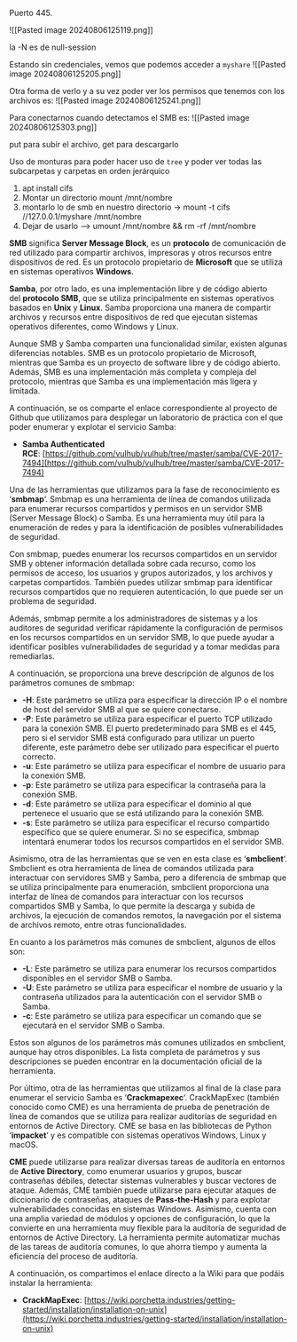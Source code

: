 Puerto 445.


![[Pasted image 20240806125119.png]]

la -N es de null-session

Estando sin credenciales, vemos que podemos acceder a `myshare` 
![[Pasted image 20240806125205.png]]


Otra forma de verlo y a su vez poder ver los permisos que tenemos con los archivos es:
![[Pasted image 20240806125241.png]]

Para conectarnos cuando detectamos el SMB es:
![[Pasted image 20240806125303.png]]

put para subir el archivo, get para descargarlo


Uso de monturas para poder hacer uso de `tree` y poder ver todas las subcarpetas y carpetas en orden jerárquico

1. apt install cifs
2. Montar un directorio mount /mnt/nombre
3. montarlo lo de smb en nuestro directorio -> mount -t cifs //127.0.0.1/myshare /mnt/nombre
4.  Dejar de usarlo  --> umount /mnt/nombre && rm -rf /mnt/nombre




**SMB** significa **Server Message Block**, es un **protocolo** de comunicación de red utilizado para compartir archivos, impresoras y otros recursos entre dispositivos de red. Es un protocolo propietario de **Microsoft** que se utiliza en sistemas operativos **Windows**.

**Samba**, por otro lado, es una implementación libre y de código abierto del **protocolo SMB**, que se utiliza principalmente en sistemas operativos basados en **Unix** y **Linux**. Samba proporciona una manera de compartir archivos y recursos entre dispositivos de red que ejecutan sistemas operativos diferentes, como Windows y Linux.

Aunque SMB y Samba comparten una funcionalidad similar, existen algunas diferencias notables. SMB es un protocolo propietario de Microsoft, mientras que Samba es un proyecto de software libre y de código abierto. Además, SMB es una implementación más completa y compleja del protocolo, mientras que Samba es una implementación más ligera y limitada.

A continuación, se os comparte el enlace correspondiente al proyecto de Github que utilizamos para desplegar un laboratorio de práctica con el que poder enumerar y explotar el servicio Samba:

- **Samba Authenticated RCE**: [https://github.com/vulhub/vulhub/tree/master/samba/CVE-2017-7494](https://github.com/vulhub/vulhub/tree/master/samba/CVE-2017-7494)

Una de las herramientas que utilizamos para la fase de reconocimiento es ‘**smbmap**‘. Smbmap es una herramienta de línea de comandos utilizada para enumerar recursos compartidos y permisos en un servidor SMB (Server Message Block) o Samba. Es una herramienta muy útil para la enumeración de redes y para la identificación de posibles vulnerabilidades de seguridad.

Con smbmap, puedes enumerar los recursos compartidos en un servidor SMB y obtener información detallada sobre cada recurso, como los permisos de acceso, los usuarios y grupos autorizados, y los archivos y carpetas compartidos. También puedes utilizar smbmap para identificar recursos compartidos que no requieren autenticación, lo que puede ser un problema de seguridad.

Además, smbmap permite a los administradores de sistemas y a los auditores de seguridad verificar rápidamente la configuración de permisos en los recursos compartidos en un servidor SMB, lo que puede ayudar a identificar posibles vulnerabilidades de seguridad y a tomar medidas para remediarlas.

A continuación, se proporciona una breve descripción de algunos de los parámetros comunes de smbmap:

- **-H**: Este parámetro se utiliza para especificar la dirección IP o el nombre de host del servidor SMB al que se quiere conectarse.
- **-P**: Este parámetro se utiliza para especificar el puerto TCP utilizado para la conexión SMB. El puerto predeterminado para SMB es el 445, pero si el servidor SMB está configurado para utilizar un puerto diferente, este parámetro debe ser utilizado para especificar el puerto correcto.
- **-u**: Este parámetro se utiliza para especificar el nombre de usuario para la conexión SMB.
- **-p**: Este parámetro se utiliza para especificar la contraseña para la conexión SMB.
- **-d**: Este parámetro se utiliza para especificar el dominio al que pertenece el usuario que se está utilizando para la conexión SMB.
- **-s**: Este parámetro se utiliza para especificar el recurso compartido específico que se quiere enumerar. Si no se especifica, smbmap intentará enumerar todos los recursos compartidos en el servidor SMB.

Asimismo, otra de las herramientas que se ven en esta clase es ‘**smbclient**‘. Smbclient es otra herramienta de línea de comandos utilizada para interactuar con servidores SMB y Samba, pero a diferencia de smbmap que se utiliza principalmente para enumeración, smbclient proporciona una interfaz de línea de comandos para interactuar con los recursos compartidos SMB y Samba, lo que permite la descarga y subida de archivos, la ejecución de comandos remotos, la navegación por el sistema de archivos remoto, entre otras funcionalidades.

En cuanto a los parámetros más comunes de smbclient, algunos de ellos son:

- **-L**: Este parámetro se utiliza para enumerar los recursos compartidos disponibles en el servidor SMB o Samba.
- **-U**: Este parámetro se utiliza para especificar el nombre de usuario y la contraseña utilizados para la autenticación con el servidor SMB o Samba.
- **-c**: Este parámetro se utiliza para especificar un comando que se ejecutará en el servidor SMB o Samba.

Estos son algunos de los parámetros más comunes utilizados en smbclient, aunque hay otros disponibles. La lista completa de parámetros y sus descripciones se pueden encontrar en la documentación oficial de la herramienta.

Por último, otra de las herramientas que utilizamos al final de la clase para enumerar el servicio Samba es ‘**Crackmapexec**‘. CrackMapExec (también conocido como CME) es una herramienta de prueba de penetración de línea de comandos que se utiliza para realizar auditorías de seguridad en entornos de Active Directory. CME se basa en las bibliotecas de Python ‘**impacket**‘ y es compatible con sistemas operativos Windows, Linux y macOS.

**CME** puede utilizarse para realizar diversas tareas de auditoría en entornos de **Active Directory**, como enumerar usuarios y grupos, buscar contraseñas débiles, detectar sistemas vulnerables y buscar vectores de ataque. Además, CME también puede utilizarse para ejecutar ataques de diccionario de contraseñas, ataques de **Pass-the-Hash** y para explotar vulnerabilidades conocidas en sistemas Windows. Asimismo, cuenta con una amplia variedad de módulos y opciones de configuración, lo que la convierte en una herramienta muy flexible para la auditoría de seguridad de entornos de Active Directory. La herramienta permite automatizar muchas de las tareas de auditoría comunes, lo que ahorra tiempo y aumenta la eficiencia del proceso de auditoría.

A continuación, os compartimos el enlace directo a la Wiki para que podáis instalar la herramienta:

- **CrackMapExec**: [https://wiki.porchetta.industries/getting-started/installation/installation-on-unix](https://wiki.porchetta.industries/getting-started/installation/installation-on-unix)